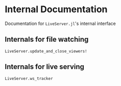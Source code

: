 # Internal Documentation

Documentation for `LiveServer.jl`'s internal interface

## Internals for file watching

```@docs
LiveServer.update_and_close_viewers!
```

## Internals for live serving

```@docs
LiveServer.ws_tracker
```
